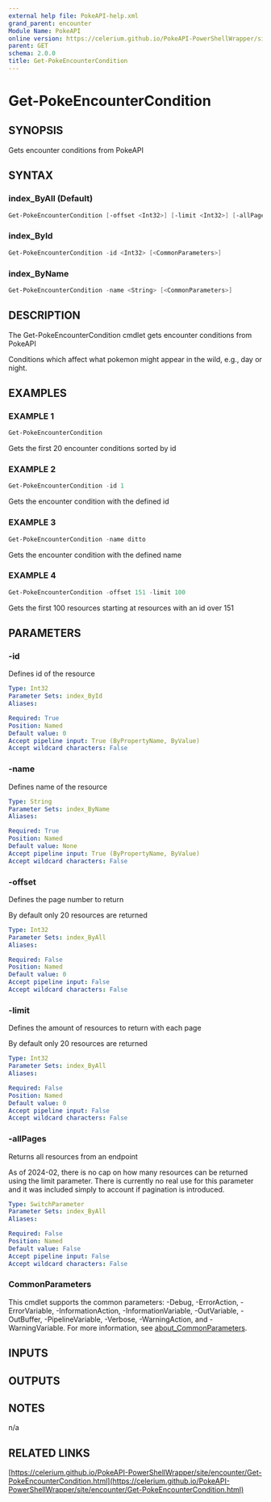 ```yaml
---
external help file: PokeAPI-help.xml
grand_parent: encounter
Module Name: PokeAPI
online version: https://celerium.github.io/PokeAPI-PowerShellWrapper/site/encounter/Get-PokeEncounterCondition.html
parent: GET
schema: 2.0.0
title: Get-PokeEncounterCondition
---
```


# Get-PokeEncounterCondition

## SYNOPSIS
Gets encounter conditions from PokeAPI

## SYNTAX

### index_ByAll (Default)
```powershell
Get-PokeEncounterCondition [-offset <Int32>] [-limit <Int32>] [-allPages] [<CommonParameters>]
```

### index_ById
```powershell
Get-PokeEncounterCondition -id <Int32> [<CommonParameters>]
```

### index_ByName
```powershell
Get-PokeEncounterCondition -name <String> [<CommonParameters>]
```

## DESCRIPTION
The Get-PokeEncounterCondition cmdlet gets encounter conditions from PokeAPI

Conditions which affect what pokemon might appear in the
wild, e.g., day or night.

## EXAMPLES

### EXAMPLE 1
```powershell
Get-PokeEncounterCondition
```

Gets the first 20 encounter conditions sorted by id

### EXAMPLE 2
```powershell
Get-PokeEncounterCondition -id 1
```

Gets the encounter condition with the defined id

### EXAMPLE 3
```powershell
Get-PokeEncounterCondition -name ditto
```

Gets the encounter condition with the defined name

### EXAMPLE 4
```powershell
Get-PokeEncounterCondition -offset 151 -limit 100
```

Gets the first 100 resources starting at resources with
an id over 151

## PARAMETERS

### -id
Defines id of the resource

```yaml
Type: Int32
Parameter Sets: index_ById
Aliases:

Required: True
Position: Named
Default value: 0
Accept pipeline input: True (ByPropertyName, ByValue)
Accept wildcard characters: False
```

### -name
Defines name of the resource

```yaml
Type: String
Parameter Sets: index_ByName
Aliases:

Required: True
Position: Named
Default value: None
Accept pipeline input: True (ByPropertyName, ByValue)
Accept wildcard characters: False
```

### -offset
Defines the page number to return

By default only 20 resources are returned

```yaml
Type: Int32
Parameter Sets: index_ByAll
Aliases:

Required: False
Position: Named
Default value: 0
Accept pipeline input: False
Accept wildcard characters: False
```

### -limit
Defines the amount of resources to return with each page

By default only 20 resources are returned

```yaml
Type: Int32
Parameter Sets: index_ByAll
Aliases:

Required: False
Position: Named
Default value: 0
Accept pipeline input: False
Accept wildcard characters: False
```

### -allPages
Returns all resources from an endpoint

As of 2024-02, there is no cap on how many resources can be
returned using the limit parameter.
There is currently no real
use for this parameter and it was included simply to account if
pagination is introduced.

```yaml
Type: SwitchParameter
Parameter Sets: index_ByAll
Aliases:

Required: False
Position: Named
Default value: False
Accept pipeline input: False
Accept wildcard characters: False
```

### CommonParameters
This cmdlet supports the common parameters: -Debug, -ErrorAction, -ErrorVariable, -InformationAction, -InformationVariable, -OutVariable, -OutBuffer, -PipelineVariable, -Verbose, -WarningAction, and -WarningVariable. For more information, see [about_CommonParameters](http://go.microsoft.com/fwlink/?LinkID=113216).

## INPUTS

## OUTPUTS

## NOTES
n/a

## RELATED LINKS

[https://celerium.github.io/PokeAPI-PowerShellWrapper/site/encounter/Get-PokeEncounterCondition.html](https://celerium.github.io/PokeAPI-PowerShellWrapper/site/encounter/Get-PokeEncounterCondition.html)

